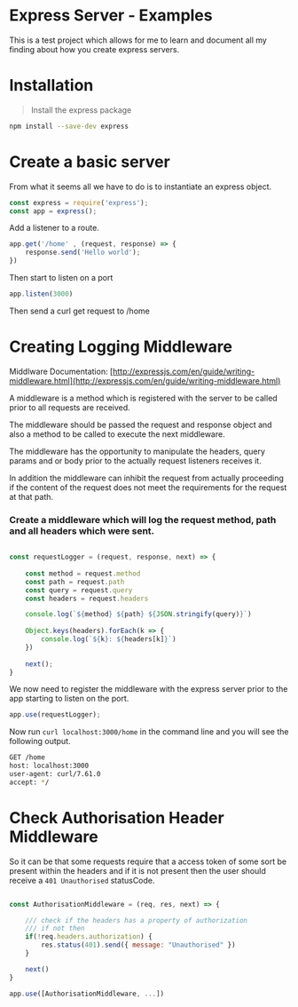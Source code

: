 # Express Server - Examples

This is a test project which allows for me to learn and document all my finding about how you create express servers.

# Installation

> Install the express package 

```bash
npm install --save-dev express
```

# Create a basic server

From what it seems all we have to do is to instantiate an express object.

```javascript
const express = require('express');
const app = express();
```

Add a listener to a route.
```javascript
app.get('/home' , (request, response) => {
    response.send('Hello world');
})
```

Then start to listen on a port

```javascript
app.listen(3000)
```

Then send a curl get request to /home

# Creating Logging Middleware

Middlware Documentation: [http://expressjs.com/en/guide/writing-middleware.html](http://expressjs.com/en/guide/writing-middleware.html)

A middleware is a method which is registered with the server to be called prior to all requests are received. 

The middleware should be passed the request and response object and also a method to be called to execute the next middleware.

The middleware has the opportunity to manipulate the headers, query params and or body prior to the actually request listeners receives it.

In addition the middleware can inhibit the request from actually proceeding if the content of the request does not meet the requirements for the request at that path.

### Create a middleware which will log the request method, path and all headers which were sent.

```javascript

const requestLogger = (request, response, next) => {
    
    const method = request.method
    const path = request.path
    const query = request.query
    const headers = request.headers

    console.log(`${method} ${path} ${JSON.stringify(query)}`)
    
    Object.keys(headers).forEach(k => {
        console.log(`${k}: ${headers[k]}`)
    })
    
    next();
}
```

We now need to register the middleware with the express server prior to the app starting to listen on the port.


```javascript
app.use(requestLogger);
```

Now run `curl localhost:3000/home` in the command line and you will see the following output.

```bash
GET /home
host: localhost:3000
user-agent: curl/7.61.0
accept: */
```

# Check Authorisation Header Middleware

So it can be that some requests require that a access  token of some sort be present within the headers and if it is not present then the user should receive a `401 Unauthorised` statusCode.

```javascript

const AuthorisationMiddleware = (req, res, next) => {

    /// check if the headers has a property of authorization
    /// if not then 
    if(!req.headers.authorization) {
        res.status(401).send({ message: "Unauthorised" })
    }

    next()
}

app.use([AuthorisationMiddleware, ...])

```